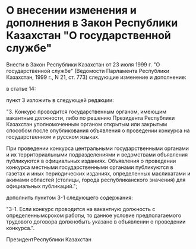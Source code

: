 # О внесении изменения и дополнения в Закон Республики Казахстан "О государственной службе"

Внести в Закон Республики Казахстан от 23 июля 1999 г. "О государственной службе" (Ведомости Парламента Республики Казахстан, 1999 г., N 21, ст. 773) следующие изменение и дополнение:

в статье 14:

пункт 3 изложить в следующей редакции:

"3. Конкурс проводится государственным органом, имеющим вакантные должности, либо по решению Президента Республики Казахстан уполномоченным органом открытым или закрытым способом после опубликования объявления о проведении конкурса на государственном и русском языках.

При проведении конкурса центральными государственными органами и их территориальными подразделениями и ведомствами объявления публикуются в официальных изданиях. Объявления о проведении конкурса местными государственными органами публикуются в газетах и иных периодических изданиях, определенных маслихатами и акимами областей (столицы, города республиканского значения) для официальных публикаций.";

дополнить пунктом 3-1 следующего содержания:

"3-1. Если конкурс проводится на вакантную должность с определеннымсроком работы, то данное условие предполагаемого трудового договора должнобыть указано в объявлении о проведении конкурса.".

ПрезидентРеспублики Казахстан

